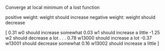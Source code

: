 Converge at local minimum of a lost function

positive weight: weight should increase
negative weight: weight should decrease 

[
    0.31 w0 should increase somewhat
    0.03  w1 should increase a little
    -1.25 w2 should decrease a lot
    .
    .
    .
    0.78 w13000 should increase a lot
    -0.37 w13001 should decrease somewhat
    0.16 w13002 should increase a little
]